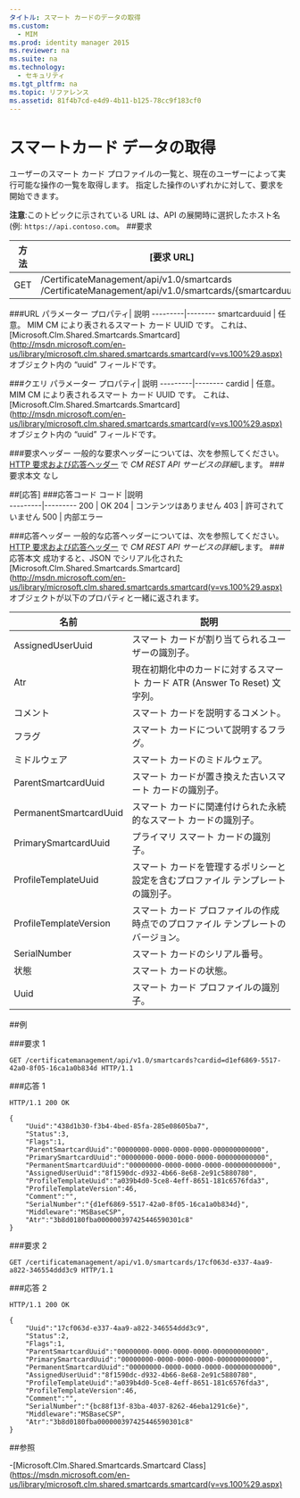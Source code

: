 ```yaml
---
タイトル: スマート カードのデータの取得
ms.custom:
  - MIM
ms.prod: identity manager 2015
ms.reviewer: na
ms.suite: na
ms.technology:
  - セキュリティ
ms.tgt_pltfrm: na
ms.topic: リファレンス
ms.assetid: 81f4b7cd-e4d9-4b11-b125-78cc9f183cf0
---
```

# スマートカード データの取得
ユーザーのスマート カード プロファイルの一覧と、現在のユーザーによって実行可能な操作の一覧を取得します。 指定した操作のいずれかに対して、要求を開始できます。

**注意**:このトピックに示されている URL は、API の展開時に選択したホスト名 (例: `https://api.contoso.com`。
##要求


方法  |[要求 URL]  
---------|---------
GET     |/CertificateManagement/api/v1.0/smartcards <br/> /CertificateManagement/api/v1.0/smartcards/{smartcarduuid}


###URL パラメーター
プロパティ| 説明
---------|--------
smartcarduuid | 任意。 MIM CM により表されるスマート カード UUID です。 これは、[Microsoft.Clm.Shared.Smartcards.Smartcard](http://msdn.microsoft.com/en-us/library/microsoft.clm.shared.smartcards.smartcard(v=vs.100%29.aspx) オブジェクト内の “uuid” フィールドです。

###クエリ パラメーター
プロパティ| 説明
---------|--------
cardid | 任意。 MIM CM により表されるスマート カード UUID です。 これは、[Microsoft.Clm.Shared.Smartcards.Smartcard](http://msdn.microsoft.com/en-us/library/microsoft.clm.shared.smartcards.smartcard(v=vs.100%29.aspx) オブジェクト内の “uuid” フィールドです。


###要求ヘッダー
一般的な要求ヘッダーについては、次を参照してください。 [HTTP 要求および応答ヘッダー](certificate-management-rest-api-service-details.md#HttpHeaders) で *CM REST API サービスの詳細*します。
###要求本文
なし

##[応答]
###応答コード
コード  |説明  
---------|---------
200     | OK
204 | コンテンツはありません
403 | 許可されていません
500 | 内部エラー

###応答ヘッダー
一般的な応答ヘッダーについては、次を参照してください。 [HTTP 要求および応答ヘッダー](certificate-management-rest-api-service-details.md#HttpHeaders) で *CM REST API サービスの詳細*します。
###応答本文
成功すると、JSON でシリアル化された [Microsoft.Clm.Shared.Smartcards.Smartcard](http://msdn.microsoft.com/en-us/library/microsoft.clm.shared.smartcards.smartcard(v=vs.100%29.aspx) オブジェクトが以下のプロパティと一緒に返されます。

名前 | 説明
-----|-----------
AssignedUserUuid | スマート カードが割り当てられるユーザーの識別子。
Atr | 現在初期化中のカードに対するスマート カード ATR (Answer To Reset) 文字列。
コメント | スマート カードを説明するコメント。
フラグ | スマート カードについて説明するフラグ。
ミドルウェア | スマート カードのミドルウェア。
ParentSmartcardUuid | スマート カードが置き換えた古いスマート カードの識別子。
PermanentSmartcardUuid | スマート カードに関連付けられた永続的なスマート カードの識別子。
PrimarySmartcardUuid | プライマリ スマート カードの識別子。
ProfileTemplateUuid | スマート カードを管理するポリシーと設定を含むプロファイル テンプレートの識別子。
ProfileTemplateVersion | スマート カード プロファイルの作成時点でのプロファイル テンプレートのバージョン。
SerialNumber | スマート カードのシリアル番号。
状態 | スマート カードの状態。
Uuid | スマート カード プロファイルの識別子。

##例

###要求 1
```
GET /certificatemanagement/api/v1.0/smartcards?cardid=d1ef6869-5517-42a0-8f05-16ca1a0b834d HTTP/1.1

```
###応答 1
```
HTTP/1.1 200 OK

{
    "Uuid":"438d1b30-f3b4-4bed-85fa-285e08605ba7",
    "Status":3,
    "Flags":1,
    "ParentSmartcardUuid":"00000000-0000-0000-0000-000000000000",
    "PrimarySmartcardUuid":"00000000-0000-0000-0000-000000000000",
    "PermanentSmartcardUuid":"00000000-0000-0000-0000-000000000000",
    "AssignedUserUuid":"8f1590dc-d932-4b66-8e68-2e91c5880780",
    "ProfileTemplateUuid":"a039b4d0-5ce8-4eff-8651-181c6576fda3",
    "ProfileTemplateVersion":46,
    "Comment":"",
    "SerialNumber":"{d1ef6869-5517-42a0-8f05-16ca1a0b834d}",
    "Middleware":"MSBaseCSP",
    "Atr":"3b8d0180fba000000397425446590301c8"
}
```       
###要求 2
```
GET /certificatemanagement/api/v1.0/smartcards/17cf063d-e337-4aa9-a822-346554ddd3c9 HTTP/1.1
```
###応答 2
```
HTTP/1.1 200 OK

{
    "Uuid":"17cf063d-e337-4aa9-a822-346554ddd3c9",
    "Status":2,
    "Flags":1,
    "ParentSmartcardUuid":"00000000-0000-0000-0000-000000000000",
    "PrimarySmartcardUuid":"00000000-0000-0000-0000-000000000000",
    "PermanentSmartcardUuid":"00000000-0000-0000-0000-000000000000",
    "AssignedUserUuid":"8f1590dc-d932-4b66-8e68-2e91c5880780",
    "ProfileTemplateUuid":"a039b4d0-5ce8-4eff-8651-181c6576fda3",
    "ProfileTemplateVersion":46,
    "Comment":"",
    "SerialNumber":"{bc88f13f-83ba-4037-8262-46eba1291c6e}",
    "Middleware":"MSBaseCSP",
    "Atr":"3b8d0180fba000000397425446590301c8"
}
```       
##参照

-[Microsoft.Clm.Shared.Smartcards.Smartcard Class](https://msdn.microsoft.com/en-us/library/microsoft.clm.shared.smartcards.smartcard(v=vs.100%29.aspx)


<!--HONumber=Mar16_HO1-->


